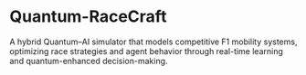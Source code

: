 # Quantum-RaceCraft
A hybrid Quantum–AI simulator that models competitive F1 mobility systems, optimizing race strategies and agent behavior through real-time learning and quantum-enhanced decision-making.
